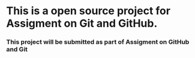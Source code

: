 # This is a open source project for Assigment on Git and GitHub.

### This project will be submitted as part of Assigment on GitHub and Git